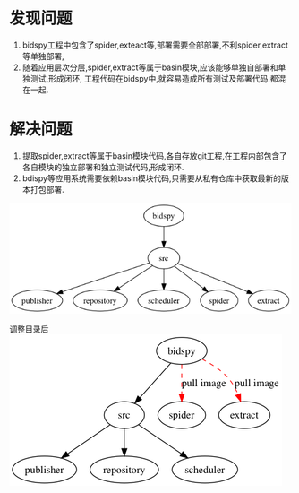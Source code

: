 # 发现问题
1. bidspy工程中包含了spider,exteact等,部署需要全部部署,不利spider,extract等单独部署,
2. 随着应用层次分层,spider,extract等属于basin模块,应该能够单独自部署和单独测试,形成闭环, 工程代码在bidspy中,就容易造成所有测试及部署代码.都混在一起.

# 解决问题
1. 提取spider,extract等属于basin模块代码,各自存放git工程,在工程内部包含了各自模块的独立部署和独立测试代码,形成闭环.
2. bdispy等应用系统需要依赖basin模块代码,只需要从私有仓库中获取最新的版本打包部署.

![](/graphics/bidspy_ori.png)

调整目录后
![](/graphics/bidspy_change.png)

